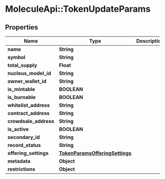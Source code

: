 # MoleculeApi::TokenUpdateParams

## Properties
Name | Type | Description | Notes
------------ | ------------- | ------------- | -------------
**name** | **String** |  | [optional] 
**symbol** | **String** |  | [optional] 
**total_supply** | **Float** |  | [optional] 
**nucleus_model_id** | **String** |  | [optional] 
**owner_wallet_id** | **String** |  | [optional] 
**is_mintable** | **BOOLEAN** |  | [optional] 
**is_burnable** | **BOOLEAN** |  | [optional] 
**whitelist_address** | **String** |  | [optional] 
**contract_address** | **String** |  | [optional] 
**crowdsale_address** | **String** |  | [optional] 
**is_active** | **BOOLEAN** |  | [optional] 
**secondary_id** | **String** |  | [optional] 
**record_status** | **String** |  | [optional] 
**offering_settings** | [**TokenParamsOfferingSettings**](TokenParamsOfferingSettings.md) |  | [optional] 
**metadata** | **Object** |  | [optional] 
**restrictions** | **Object** |  | [optional] 


